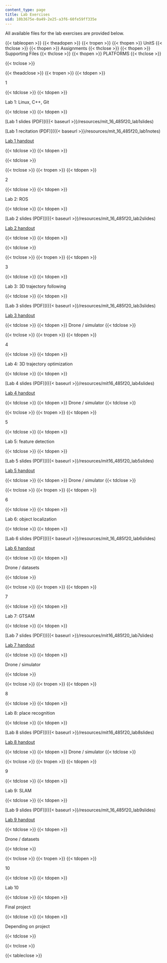 ```yaml
---
content_type: page
title: Lab Exercises
uid: 10b3675e-0a49-2e25-a3f6-60fe59ff335e
---
```


All available files for the lab exercises are provided below.

{{< tableopen >}}
{{< theadopen >}}
{{< tropen >}}
{{< thopen >}}
UnitS
{{< thclose >}}
{{< thopen >}}
Assignments
{{< thclose >}}
{{< thopen >}}
Supporting Files
{{< thclose >}}
{{< thopen >}}
PLATFORMS
{{< thclose >}}

{{< trclose >}}

{{< theadclose >}}
{{< tropen >}}
{{< tdopen >}}


1


{{< tdclose >}}
{{< tdopen >}}


Lab 1: Linux, C++, Git


{{< tdclose >}}
{{< tdopen >}}


[Lab 1 slides (PDF)]({{< baseurl >}}/resources/mit_16_485f20_lab1slides)

[Lab 1 recitation (PDF)]({{< baseurl >}}/resources/mit_16_485f20_lab1notes)

[Lab 1 handout](https://vnav.mit.edu/labs/lab1/)


{{< tdclose >}}
{{< tdopen >}}



{{< tdclose >}}

{{< trclose >}}
{{< tropen >}}
{{< tdopen >}}


2


{{< tdclose >}}
{{< tdopen >}}


Lab 2: ROS


{{< tdclose >}}
{{< tdopen >}}


[Lab 2 slides (PDF)]({{< baseurl >}}/resources/mit_16_485f20_lab2slides)

[Lab 2 handout](https://vnav.mit.edu/labs/lab2/)


{{< tdclose >}}
{{< tdopen >}}



{{< tdclose >}}

{{< trclose >}}
{{< tropen >}}
{{< tdopen >}}


3


{{< tdclose >}}
{{< tdopen >}}


Lab 3: 3D trajectory following


{{< tdclose >}}
{{< tdopen >}}


[Lab 3 slides (PDF)]({{< baseurl >}}/resources/mit_16_485f20_lab3slides) 

[Lab 3 handout](https://vnav.mit.edu/labs/lab3/)


{{< tdclose >}}
{{< tdopen >}}
Drone / simulator
{{< tdclose >}}

{{< trclose >}}
{{< tropen >}}
{{< tdopen >}}


4


{{< tdclose >}}
{{< tdopen >}}


Lab 4: 3D trajectory optimization


{{< tdclose >}}
{{< tdopen >}}


[Lab 4 slides (PDF)]({{< baseurl >}}/resources/mit16_485f20_lab4slides)

[Lab 4 handout](https://vnav.mit.edu/labs/lab4/)


{{< tdclose >}}
{{< tdopen >}}
Drone / simulator
{{< tdclose >}}

{{< trclose >}}
{{< tropen >}}
{{< tdopen >}}


5


{{< tdclose >}}
{{< tdopen >}}


Lab 5: feature detection


{{< tdclose >}}
{{< tdopen >}}


[Lab 5 slides (PDF)]({{< baseurl >}}/resources/mit16_485f20_lab5slides)

[Lab 5 handout](https://vnav.mit.edu/labs/lab5/)


{{< tdclose >}}
{{< tdopen >}}
Drone / simulator
{{< tdclose >}}

{{< trclose >}}
{{< tropen >}}
{{< tdopen >}}


6


{{< tdclose >}}
{{< tdopen >}}


Lab 6: object localization


{{< tdclose >}}
{{< tdopen >}}


[Lab 6 slides (PDF)]({{< baseurl >}}/resources/mit_16_485f20_lab6slides)

[Lab 6 handout](https://vnav.mit.edu/labs/lab6/)


{{< tdclose >}}
{{< tdopen >}}


Drone / datasets


{{< tdclose >}}

{{< trclose >}}
{{< tropen >}}
{{< tdopen >}}


7


{{< tdclose >}}
{{< tdopen >}}


Lab 7: GTSAM


{{< tdclose >}}
{{< tdopen >}}


[Lab 7 slides (PDF)]({{< baseurl >}}/resources/mit16_485f20_lab7slides)

[Lab 7 handout](https://vnav.mit.edu/labs/lab7/)


{{< tdclose >}}
{{< tdopen >}}


Drone / simulator


{{< tdclose >}}

{{< trclose >}}
{{< tropen >}}
{{< tdopen >}}


8


{{< tdclose >}}
{{< tdopen >}}


Lab 8: place recognition


{{< tdclose >}}
{{< tdopen >}}


[Lab 8 slides (PDF)]({{< baseurl >}}/resources/mit16_485f20_lab8slides)

[Lab 8 handout](https://vnav.mit.edu/labs/lab8/)


{{< tdclose >}}
{{< tdopen >}}
Drone / simulator
{{< tdclose >}}

{{< trclose >}}
{{< tropen >}}
{{< tdopen >}}


9


{{< tdclose >}}
{{< tdopen >}}


Lab 9: SLAM


{{< tdclose >}}
{{< tdopen >}}


[Lab 9 slides (PDF)]({{< baseurl >}}/resources/mit_16_485f20_lab9slides)

[Lab 9 handout](https://vnav.mit.edu/labs/lab9/)


{{< tdclose >}}
{{< tdopen >}}


Drone / datasets


{{< tdclose >}}

{{< trclose >}}
{{< tropen >}}
{{< tdopen >}}


10


{{< tdclose >}}
{{< tdopen >}}


Lab 10


{{< tdclose >}}
{{< tdopen >}}


Final project


{{< tdclose >}}
{{< tdopen >}}


Depending on project


{{< tdclose >}}

{{< trclose >}}

{{< tableclose >}}